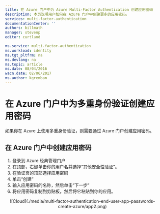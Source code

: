 ```yaml
---
title: 在 Azure 门户中为 Azure Multi-Factor Authentication 创建应用密码
description: 本页说明用户如何在 Azure 门户中创建更多的应用密码。
services: multi-factor-authentication
documentationCenter: ''
authors: billmath
manager: stevenp
editor: curtland

ms.service: multi-factor-authentication
ms.workload: identity
ms.tgt_pltfrm: na
ms.devlang: na
ms.topic: article
ms.date: 08/04/2016
wacn.date: 02/06/2017
ms.author: kgremban
---
```


# 在 Azure 门户中为多重身份验证创建应用密码

如果你在 Azure 上使用多重身份验证，则需要通过 Azure 门户创建应用密码。

## 在 Azure 门户中创建应用密码

1. 登录到 Azure 经典管理门户
3. 在顶部，右键单击你的用户名并选择“其他安全性验证”。
5. 在验证页的顶部选择应用密码
6. 单击“创建”
7. 输入应用密码的名称，然后单击“下一步”
8. 将应用密码复制到剪贴板，然后将它粘贴到你的应用。

<center>![Cloud](./media/multi-factor-authentication-end-user-app-passwords-create-azure/app2.png)</center>

<!---HONumber=Mooncake_Quality_Review_0125_2017-->